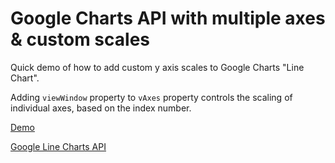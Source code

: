 # Google Charts API with multiple axes & custom scales

Quick demo of how to add custom y axis scales to Google Charts "Line Chart".

Adding `viewWindow` property to `vAxes` property controls the scaling of individual axes, based on the index number.

<a href="https://jennipulli.se/googlecharts/" target="_blank" rel="noopener noreferrer">Demo</a>

<a href="https://developers.google.com/chart/interactive/docs/gallery/linechart" target="_blank" rel="noopener noreferrer">Google Line Charts API</a>